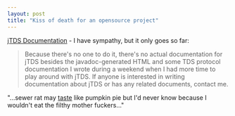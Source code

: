 ```yaml
---
layout: post
title: "Kiss of death for an opensource project"
---
```




<a href="http://jtds.sourceforge.net/doc.html">jTDS Documentation</a> - I have sympathy, but it only goes so far:

<blockquote>Because there's no one to do it, there's no actual documentation for jTDS besides the javadoc-generated HTML and some TDS protocol documentation I wrote during a weekend when I had more time to play around with jTDS. If anyone is interested in writing documentation about jTDS or has any related documents, contact me.</blockquote>

<p>"...sewer rat may <a href="http://imdb.com/title/tt0110912/quotes">taste</a> like pumpkin pie but I'd never know because I wouldn't eat the filthy mother fuckers..."</p> 


